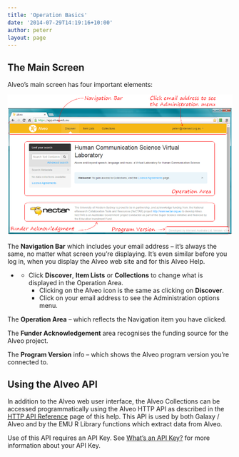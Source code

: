 ```yaml
---
title: 'Operation Basics'
date: '2014-07-29T14:19:16+10:00'
author: peterr
layout: page
---
```


## **The Main Screen**

Alveo’s main screen has four important elements:

![ScreenBasics](assets/files/2014/07/ScreenBasics.png)

The **Navigation Bar** which includes your email address – it’s always the same, no matter what screen you’re displaying. It’s even similar before you log in, when you display the Alveo web site and for this Alveo Help.

- - Click **Discover**, **Item Lists** or **Collections** to change what is displayed in the Operation Area.
    - Clicking on the Alveo icon is the same as clicking on **Discover**.
    - Click on your email address to see the Administration options menu.

The **Operation Area** – which reflects the Navigation item you have clicked.

The **Funder Acknowledgement** area recognises the funding source for the Alveo project.

The **Program Version** info – which shows the Alveo program version you’re connected to.

## **Using the Alveo API**

In addition to the Alveo web user interface, the Alveo Collections can be accessed programmatically using the Alveo HTTP API as described in the [HTTP API Reference](/alveo-help/http-api-reference) page of this help. This API is used by both Galaxy / Alveo and by the EMU R Library functions which extract data from Alveo.

Use of this API requires an API Key. See [What’s an API Key?](/alveo-help/getting-access-to-alveo-and-galaxy/whats-an-api-key "What's an API Key?") for more information about your API Key.